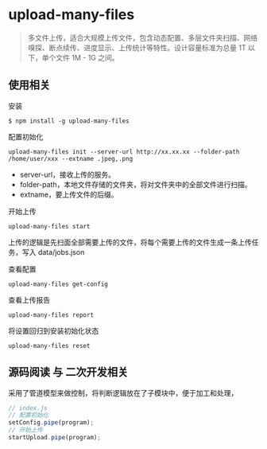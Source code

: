 # upload-many-files

> 多文件上传，适合大规模上传文件，包含动态配置、多层文件夹扫描、网络嗅探、断点续传、进度显示、上传统计等特性。设计容量标准为总量 1T 以下，单个文件 1M - 1G 之间。

## 使用相关

安装
```shell
$ npm install -g upload-many-files
```

配置初始化
```shell
upload-many-files init --server-url http://xx.xx.xx --folder-path /home/user/xxx --extname .jpeg,.png
```
- server-url，接收上传的服务。
- folder-path，本地文件存储的文件夹，将对文件夹中的全部文件进行扫描。
- extname，要上传文件的后缀。

开始上传
```shell
upload-many-files start
```
上传的逻辑是先扫面全部需要上传的文件，将每个需要上传的文件生成一条上传任务，写入 data/jobs.json 

查看配置
```shell
upload-many-files get-config
```

查看上传报告
```shell
upload-many-files report
```

将设置回归到安装初始化状态
```shell
upload-many-files reset
```

## 源码阅读 与 二次开发相关

采用了管道模型来做控制，将判断逻辑放在了子模块中，便于加工和处理，

```js
// index.js
// 配置初始化
setConfig.pipe(program);
// 开始上传
startUpload.pipe(program);
```
